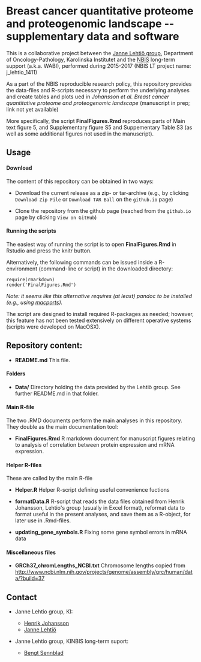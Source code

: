# Breast cancer quantitative proteome and proteogenomic landscape -- supplementary data and software

This is a collaborative project between the [Janne Lehtiö
group](http://ki.se/en/onkpat/janne-lehtios-group), Department of
Oncology-Pathology, Karolinska Institutet and the
[NBIS](http://nbis.se) long-term support (a.k.a. WABI), performed
during 2015-2017 (NBIS LT project name: j_lehtio_1411)

As a part of the NBIS reproducible research policy, this repository
provides the data-files and R-scripts necessary to perform the
underlying analyses and create tables and plots ued in *Johansson et al. Breast cancer quantitative proteome and
proteogenomic landscape* (manuscript in prep; link not yet available)

More specifically, the script __FinalFigures.Rmd__ reproduces parts of
Main text figure 5, and Supplementary figure S5 and Suppementary Table
S3 (as well as some additional figures not used in the manuscript).


## Usage

#### Download

The content of this repository can be obtained in two ways:

* Download the current release as a zip- or tar-archive (e.g., by
  clicking `Download Zip File` or `Download TAR Ball` on the
  `github.io` page)

* Clone the repository from the github page (reached from the
  `github.io` page by clicking `View on GitHub`)

#### Running the scripts

The easiest way of running the script is to open __FinalFigures.Rmd__ in Rstudio and
press the knitr button.

Alternatively, the following commands can be issued inside a
R-environment (command-line or script) in the downloaded directory:

```
require(rmarkdown)
render('FinalFigures.Rmd')
```

*Note: it seems like this alternative requires (at least) pandoc to
 be installed (e.g., using [macports](https://www.macports.org)).*

The script are designed to install required R-packages as needed;
however, this feature has not been tested extensively on different
operative systems (scripts were developed on MacOSX).

## Repository content:

* __README.md__
This file.

#### Folders

* __Data/__ Directory holding the data provided by the Lehtiö group.
See further README.md in that folder.

#### Main R-file
The two .RMD documents perform the main analyses in this repository.
They double as the main documentation tool:

* __FinalFigures.Rmd__
R markdown document for manuscript figures relating to analysis of
correlation between protein expression and mRNA expression.

#### Helper R-files
These are called by the main R-file

* __Helper.R__
Helper R-script defining useful convenience fuctions
* __formatData.R__
R-script that reads the data files obtained from Henrik Johansson,
Lehtio's group (usually in Excel format), reformat data to format 
useful in the present analyses, and save them as a R-object, for 
later use in .Rmd-files.

* __updating_gene_symbols.R__
Fixing some gene symbol errors in mRNA data

#### Miscellaneous files

* __GRCh37_chromLengths_NCBI.txt__
Chromosome lengths copied from http://www.ncbi.nlm.nih.gov/projects/genome/assembly/grc/human/data/?build=37

## Contact

* Janne Lehtio group, KI:
  * [Henrik Johansson](mailto:henrik.johansson@ki.se) 
  * [Janne  Lehtiö](mailto:janne.lehtio@ki.se) 

* Janne Lehtio group, KINBIS long-term suport:
  * [Bengt Sennblad](mailto:bengt.sennblad@scilifelab.se.se) 

